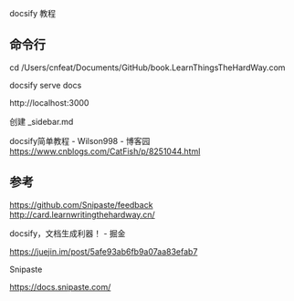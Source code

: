docsify 教程


## 命令行

cd /Users/cnfeat/Documents/GitHub/book.LearnThingsTheHardWay.com

docsify serve docs

http://localhost:3000 

创建  _sidebar.md

docsify简单教程 - Wilson998 - 博客园
https://www.cnblogs.com/CatFish/p/8251044.html


## 参考

https://github.com/Snipaste/feedback
http://card.learnwritingthehardway.cn/

docsify，文档生成利器！ - 掘金

https://juejin.im/post/5afe93ab6fb9a07aa83efab7

Snipaste

https://docs.snipaste.com/